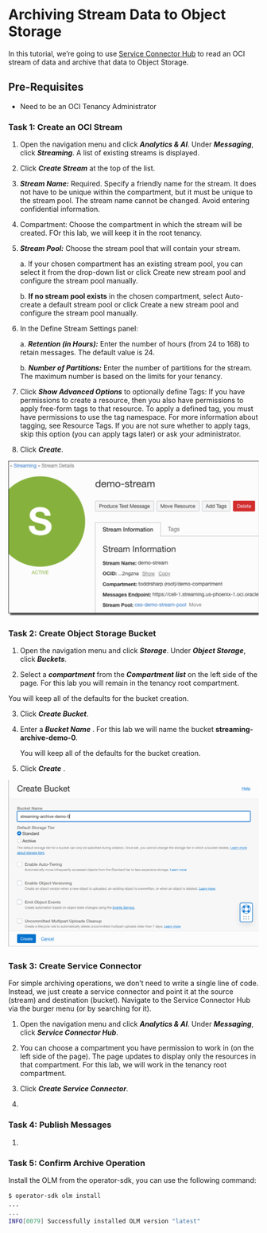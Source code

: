# Archiving Stream Data to Object Storage

In this tutorial, we’re going to use [Service Connector Hub](https://docs.oracle.com/en-us/iaas/Content/service-connector-hub/overview.htm) to read an OCI stream of data and archive that data to Object Storage.

## Pre-Requisites

* Need to be an OCI Tenancy Administrator

### Task 1: Create an OCI Stream

1. Open the navigation menu and click ***Analytics & AI***. Under ***Messaging***, click ***Streaming***. A list of existing streams is displayed.

2. Click ***Create Stream*** at the top of the list.

3. ***Stream Name:*** Required. Specify a friendly name for the stream. It does not have to be unique within the compartment, but it must be unique to the stream pool. The stream name cannot be changed. Avoid entering confidential information.

4. Compartment: Choose the compartment in which the stream will be created. FOr this lab, we will keep it in the root tenancy.

5. ***Stream Pool:*** Choose the stream pool that will contain your stream.

   a. If your chosen compartment has an existing stream pool, you can select it from the drop-down list or click Create new stream pool and configure the stream pool manually.

   b. **If no stream pool exists** in the chosen compartment, select Auto-create a default stream pool or click Create a new stream pool and configure the stream pool manually.

6. In the Define Stream Settings panel:

    a. ***Retention (in Hours):*** Enter the number of hours (from 24 to 168) to retain messages. The default value is 24.

    b. ***Number of Partitions:*** Enter the number of partitions for the stream. The maximum number is based on the limits for your tenancy.

7. Click ***Show Advanced Options*** to optionally define Tags: If you have permissions to create a resource, then you also have permissions to apply free-form tags to that resource. To apply a defined tag, you must have permissions to use the tag namespace. For more information about tagging, see Resource Tags. If you are not sure whether to apply tags, skip this option (you can apply tags later) or ask your administrator.

8. Click ***Create***.

![OCI Stream](./images/OCI-Stream4.png)


### Task 2: Create Object Storage Bucket

1. Open the navigation menu and click ***Storage***. Under ***Object Storage***, click ***Buckets***.

2. Select a ***compartment*** from the ***Compartment list***  on the left side of the page. For this lab you will remain in the tenancy root compartment.

You will keep all of the defaults for the bucket creation.

3. Click ***Create Bucket***.

4. Enter a ***Bucket Name*** . For this lab we will name the bucket **streaming-archive-demo-0**.

   You will keep all of the defaults for the bucket creation.

5. Click ***Create*** . 

![OCI Stream](./images/OCI-Stream5.png)

 

### Task 3: Create Service Connector

For simple archiving operations, we don’t need to write a single line of code. Instead, we just create a service connector and point it at the source (stream) and destination (bucket). Navigate to the Service Connector Hub via the burger menu (or by searching for it).

1. Open the navigation menu and click ***Analytics & AI***. Under ***Messaging***, click ***Service Connector Hub***.

2. You can choose a compartment you have permission to work in (on the left side of the page). The page updates to display only the resources in that compartment. For this lab, we will work in the tenancy root compartment.

3. Click ***Create Service Connector***. 

4. 


### Task 4: Publish Messages

1. 

### Task 5: Confirm Archive Operation

Install the OLM from the operator-sdk, you can use the following command:
```bash
$ operator-sdk olm install
...
...
INFO[0079] Successfully installed OLM version "latest"
```

